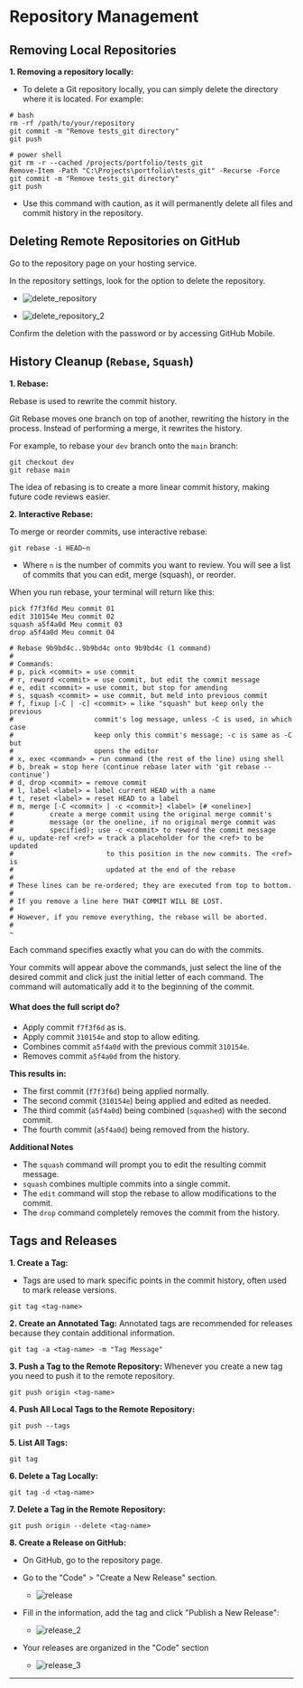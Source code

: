 # Repository Management
## Removing Local Repositories
**1. Removing a repository locally:**
- To delete a Git repository locally, you can simply delete the directory where it is located. For example:
```shell
# bash
rm -rf /path/to/your/repository
git commit -m "Remove tests_git directory"
git push

# power shell
git rm -r --cached /projects/portfolio/tests_git
Remove-Item -Path "C:\Projects\portfolio\tests_git" -Recurse -Force
git commit -m "Remove tests_git directory"
git push
```

- Use this command with caution, as it will permanently delete all files and commit history in the repository.

## Deleting Remote Repositories on GitHub
Go to the repository page on your hosting service.

In the repository settings, look for the option to delete the repository.
- ![delete_repository](/topics/imgs/05/delete_repository.jpg)

- ![delete_repository_2](/topics/imgs/05/delete_repository_2.jpg)

Confirm the deletion with the password or by accessing GitHub Mobile.

## History Cleanup (`Rebase`, `Squash`)
**1. Rebase:**

Rebase is used to rewrite the commit history.

Git Rebase moves one branch on top of another, rewriting the history in the process. Instead of performing a merge, it rewrites the history.

For example, to rebase your `dev` branch onto the `main` branch:
```shell
git checkout dev
git rebase main
```

The idea of ​​rebasing is to create a more linear commit history, making future code reviews easier.

**2. Interactive Rebase:**

To merge or reorder commits, use interactive rebase:
```shell
git rebase -i HEAD~n
```

- Where `n` is the number of commits you want to review. You will see a list of commits that you can edit, merge (squash), or reorder.

When you run rebase, your terminal will return like this: 
```shell 
pick f7f3f6d Meu commit 01
edit 310154e Meu commit 02
squash a5f4a0d Meu commit 03
drop a5f4a0d Meu commit 04

# Rebase 9b9bd4c..9b9bd4c onto 9b9bd4c (1 command)
#
# Commands:
# p, pick <commit> = use commit
# r, reword <commit> = use commit, but edit the commit message
# e, edit <commit> = use commit, but stop for amending
# s, squash <commit> = use commit, but meld into previous commit
# f, fixup [-C | -c] <commit> = like "squash" but keep only the previous
#                    commit's log message, unless -C is used, in which case
#                    keep only this commit's message; -c is same as -C but
#                    opens the editor
# x, exec <command> = run command (the rest of the line) using shell
# b, break = stop here (continue rebase later with 'git rebase --continue')
# d, drop <commit> = remove commit
# l, label <label> = label current HEAD with a name
# t, reset <label> = reset HEAD to a label
# m, merge [-C <commit> | -c <commit>] <label> [# <oneline>]
#         create a merge commit using the original merge commit's
#         message (or the oneline, if no original merge commit was
#         specified); use -c <commit> to reword the commit message
# u, update-ref <ref> = track a placeholder for the <ref> to be updated
#                       to this position in the new commits. The <ref> is
#                       updated at the end of the rebase
#
# These lines can be re-ordered; they are executed from top to bottom.
#
# If you remove a line here THAT COMMIT WILL BE LOST.
#
# However, if you remove everything, the rebase will be aborted.
#
~ 
```

Each command specifies exactly what you can do with the commits.

Your commits will appear above the commands, just select the line of the desired commit and click just the initial letter of each command. The command will automatically add it to the beginning of the commit.

#### What does the full script do?
- Apply commit `f7f3f6d` as is.
- Apply commit `310154e` and stop to allow editing.
- Combines commit `a5f4a0d` with the previous commit `310154e`.
- Removes commit `a5f4a0d` from the history.

**This results in:**
- The first commit (`f7f3f6d`) being applied normally.
- The second commit (`310154e`) being applied and edited as needed.
- The third commit (`a5f4a0d`) being combined (`squashed`) with the second commit.
- The fourth commit (`a5f4a0d`) being removed from the history.

**Additional Notes**
- The `squash` command will prompt you to edit the resulting commit message.
- `squash` combines multiple commits into a single commit.
- The `edit` command will stop the rebase to allow modifications to the commit.
- The `drop` command completely removes the commit from the history.

## Tags and Releases
**1. Create a Tag:**
- Tags are used to mark specific points in the commit history, often used to mark release versions.
```shell
git tag <tag-name>
```

**2. Create an Annotated Tag:**
Annotated tags are recommended for releases because they contain additional information.
```shell
git tag -a <tag-name> -m "Tag Message"
```

**3. Push a Tag to the Remote Repository:**
Whenever you create a new tag you need to push it to the remote repository.
```shell
git push origin <tag-name>
```

**4. Push All Local Tags to the Remote Repository:**
```shell
git push --tags
```

**5. List All Tags:**
```shell
git tag
```

**6. Delete a Tag Locally:**
```shell
git tag -d <tag-name>
```

**7. Delete a Tag in the Remote Repository:**
```shell
git push origin --delete <tag-name>
```

**8. Create a Release on GitHub:**
- On GitHub, go to the repository page.
- Go to the "Code" > "Create a New Release" section. 
    - ![release](/topics/imgs/05/release.jpg)

- Fill in the information, add the tag and click "Publish a New Release":
    - ![release_2](/topics/imgs/05/release_2.jpg)

- Your releases are organized in the "Code" section
    - ![release_3](/topics/imgs/05/release_3.jpg)
---